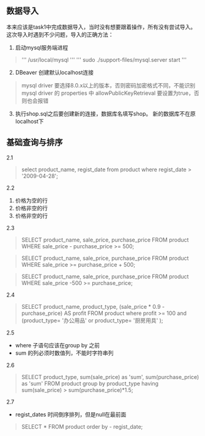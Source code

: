 ## 数据导入
本来应该是task1中完成数据导入，当时没有想要跟着操作，所有没有尝试导入。
这次导入时遇到不少问题，导入的正确方法：
1. 启动mysql服务端进程
> '''  /usr/local/mysql '''
> '''  sudo ./support-files/mysql.server start '''
2. DBeaver 创建默认localhost连接
> mysql driver 要选择8.0.x以上的版本，否则密码加密格式不同，不能识别
> mysql driver 的 properties 中 allowPublicKeyRetrieval 要设置为true，否则也会报错
3. 执行shop.sql之后要创建新的连接，数据库名填写shop。 新的数据库不在原localhost下

## 基础查询与排序
2.1
> select product_name,  regist_date from product 
where regist_date > '2009-04-28';

2.2
1) 价格为空的行
2) 价格非空的行
3) 价格非空的行

2.3
> SELECT product_name, sale_price, purchase_price
  FROM product
 WHERE sale_price - purchase_price >= 500;
 
> SELECT product_name, sale_price, purchase_price
  FROM product
 WHERE sale_price >= purchase_price + 500;
 
> SELECT product_name, sale_price, purchase_price
  FROM product
 WHERE sale_price -500 >= purchase_price;

2.4
> SELECT product_name, product_type, (sale_price * 0.9 - purchase_price) AS profit
  FROM product
where profit >= 100 and (product_type= '办公用品' or product_type= '厨房用具' );


2.5
- where 子语句应该在group by 之前
- sum 的列必须时数值列，不能时字符串列


2.6
> SELECT product_type, sum(sale_price) as 'sum', sum(purchase_price) as 'sum'
FROM product
group by product_type
having sum(sale_price) > sum(purchase_price)*1.5;

2.7
- regist_dates 时间倒序排列，但是null在最前面
> SELECT *
FROM product
order by - regist_date; 
